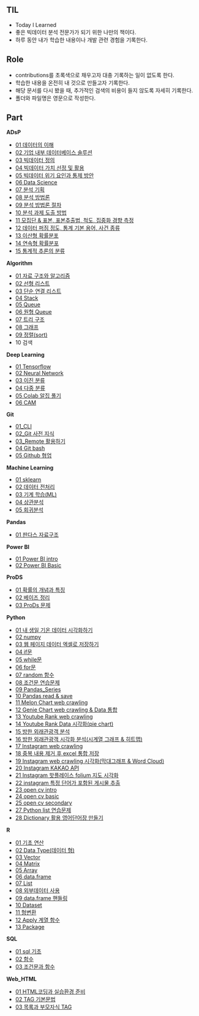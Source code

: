## TIL

- Today I Learned
- 좋은 빅데이터 분석 전문가가 되기 위한 나만의 책이다.
- 하루 동안 내가 학습한 내용이나 개발 관련 경험을 기록한다.



## Role

- contributions를 초록색으로 채우고자 대충 기록하는 일이 없도록 한다.
- 학습한 내용을 온전히 내 것으로 만들고자 기록한다.
- 해당 문서를 다시 봤을 때, 추가적인 검색의 비용이 들지 않도록 자세히 기록한다.
- 폴더와 파일명은 영문으로 작성한다.



## Part

**ADsP**

- [01 데이터의 이해](https://github.com/amazing86400/TIL/blob/master/ADsP/ADsP_01_1.md)
- [02 기업 내부 데이터베이스 솔루션](https://github.com/amazing86400/TIL/blob/master/ADsP/ADsP_01_2.md)
- [03 빅데이터 정의](https://github.com/amazing86400/TIL/blob/master/ADsP/ADsP_01_3.md)
- [04 빅데이터 가치 선정 및 활용](https://github.com/amazing86400/TIL/blob/master/ADsP/ADsP_01_4.md)
- [05 빅데이터 위기 요인과 통제 방안](https://github.com/amazing86400/TIL/blob/master/ADsP/ADsP_01_5.md)
- [06 Data Science](https://github.com/amazing86400/TIL/blob/master/ADsP/ADsP_01_6.md)
- [07 분석 기획](https://github.com/amazing86400/TIL/blob/master/ADsP/ADsP_02_1.md)
- [08 분석 방법론](https://github.com/amazing86400/TIL/blob/master/ADsP/ADsP_02_2.md)
- [09 분석 방법론 절차](https://github.com/amazing86400/TIL/blob/master/ADsP/ADsP_02_3.md)
- [10 분석 과제 도출 방법](https://github.com/amazing86400/TIL/blob/master/ADsP/ADsP_02_4.md)
- [11 모집단 & 표본, 표본추출법, 척도, 집중화 경향 측정](https://github.com/amazing86400/TIL/blob/master/ADsP/ADsP_03_1.md)
- [12 데이터 퍼짐 정도, 통계 기본 용어, 사건 종류](https://github.com/amazing86400/TIL/blob/master/ADsP/ADsP_03_2.md)
- [13 이산형 확률분포](https://github.com/amazing86400/TIL/blob/master/ADsP/ADsP_03_3.md)
- [14 연속형 확률분포](https://github.com/amazing86400/TIL/blob/master/ADsP/ADsP_03_4.md)
- [15 통계적 추론의 분류](https://github.com/amazing86400/TIL/blob/master/ADsP/ADsP_03_5.md)



**Algorithm**

- [01 자료 구조와 알고리즘](https://github.com/amazing86400/TIL/blob/master/Algorithm/Algorithm_01.md)
- [02 선형 리스트](https://github.com/amazing86400/TIL/blob/master/Algorithm/Algorithm_02.md)
- [03 단순 연결 리스트](https://github.com/amazing86400/TIL/blob/master/Algorithm/Algorithm_03.md)
- [04 Stack](https://github.com/amazing86400/TIL/blob/master/Algorithm/Algorithm_04.md)
- [05 Queue](https://github.com/amazing86400/TIL/blob/master/Algorithm/Algorithm_05.md)
- [06 원형 Queue](https://github.com/amazing86400/TIL/blob/master/Algorithm/Algorithm_06.md)
- [07 트리 구조](https://github.com/amazing86400/TIL/blob/master/Algorithm/Algorithm_07.md)
- [08 그래프](https://github.com/amazing86400/TIL/blob/master/Algorithm/Algorithm_08.md)
- [09 정렬(sort)](https://github.com/amazing86400/TIL/blob/master/Algorithm/Algorithm_09.md)
- 10 검색



**Deep Learning**

- [01 Tensorflow](https://github.com/amazing86400/TIL/blob/master/Deep_Learning/DL_01.md)
- [02 Neural Network](https://github.com/amazing86400/TIL/blob/master/Deep_Learning/DL_02.md)
- [03 이진 분류](https://github.com/amazing86400/TIL/blob/master/Deep_Learning/DL_03.md)
- [04 다중 분류](https://github.com/amazing86400/TIL/blob/master/Deep_Learning/DL_04.md)
- [05 Colab 알집 풀기](https://github.com/amazing86400/TIL/blob/master/Deep_Learning/DL_05.md)
- [06 CAM](https://github.com/amazing86400/TIL/blob/master/Deep_Learning/DL_06.md)



**Git**

- [01_CLI](https://github.com/amazing86400/TIL/blob/master/Git/01_CLI.md)
- [02_Git 사전 지식](https://github.com/amazing86400/TIL/blob/master/Git/02_Git_base.md)
- [03_Remote 활용하기](https://github.com/amazing86400/TIL/blob/master/Git/03_Use_remote.md)
- [04 Git bash](https://github.com/amazing86400/TIL/blob/master/Git/04_Git_bash.md)
- [05 Github 협업](https://github.com/amazing86400/TIL/blob/master/Git/05_Github_prj.md)



**Machine Learning**

- [01 sklearn](https://github.com/amazing86400/TIL/blob/master/Machine_Learning/ML_01.md)
- [02 데이터 전처리](https://github.com/amazing86400/TIL/blob/master/Machine_Learning/ML_02.md)
- [03 기계 학습(ML)](https://github.com/amazing86400/TIL/blob/master/Machine_Learning/ML_03.md)
- [04 상관분석](https://github.com/amazing86400/TIL/blob/master/Machine_Learning/ML_04.md)
- [05 회귀분석](https://github.com/amazing86400/TIL/blob/master/Machine_Learning/ML_05.md)



**Pandas**

- [01 판다스 자료구조](https://github.com/amazing86400/TIL/blob/master/Pandas/Pandas_01.md)



**Power BI**

- [01 Power BI intro](https://github.com/amazing86400/TIL/blob/master/Power_BI/Power_BI_01.md)
- [02 Power BI Basic](https://github.com/amazing86400/TIL/blob/master/Power_BI/Power_BI_02.md)



**ProDS**

- [01 확률의 개념과 특징](https://github.com/amazing86400/TIL/blob/master/ProDS/ProDS_01.md)
- [02 베이즈 정리](https://github.com/amazing86400/TIL/blob/master/ProDS/ProDS_02.md)
- [03 ProDs 문제](https://github.com/amazing86400/TIL/blob/master/ProDS/ProDS_03.md)



**Python**

- [01 내 생일 기온 데이터 시각화하기](https://github.com/amazing86400/TIL/blob/master/Python/Python_01.md)
- [02 numpy](https://github.com/amazing86400/TIL/blob/master/Python/Python_02.md)
- [03 웹 페이지 데이터 엑셀로 저장하기](https://github.com/amazing86400/TIL/blob/master/Python/Python_03.md)
- [04 if문](https://github.com/amazing86400/TIL/blob/master/Python/Python_04.md)
- [05 while문](https://github.com/amazing86400/TIL/blob/master/Python/Python_05.md)
- [06 for문](https://github.com/amazing86400/TIL/blob/master/Python/Python_06.md)
- [07 random 함수](https://github.com/amazing86400/TIL/blob/master/Python/Python_07.md)
- [08 조건문 연습문제](https://github.com/amazing86400/TIL/blob/master/Python/Python_08.md)
- [09 Pandas_Series](https://github.com/amazing86400/TIL/blob/master/Python/Python_09.md)
- [10 Pandas read & save](https://github.com/amazing86400/TIL/blob/master/Python/Python_10.md)
- [11 Melon Chart web crawling](https://github.com/amazing86400/TIL/blob/master/Python/Python_11.md)
- [12 Genie Chart web crawling & Data 통합](https://github.com/amazing86400/TIL/blob/master/Python/Python_12.md)
- [13 Youtube Rank web crawling](https://github.com/amazing86400/TIL/blob/master/Python/Python_13.md)
- [14 Youtube Rank Data 시각화(pie chart)](https://github.com/amazing86400/TIL/blob/master/Python/Python_14.md)
- [15 방한 외래관광객 분석](https://github.com/amazing86400/TIL/blob/master/Python/Python_15.md)
- [16 방한 외래관광객 시각화 분석(시계열 그래프 & 히트맵)](https://github.com/amazing86400/TIL/blob/master/Python/Python_16.md)
- [17 Instagram web crawling](https://github.com/amazing86400/TIL/blob/master/Python/Python_17.md)
- [18 중복 내용 제거 후 excel 통합 저장](https://github.com/amazing86400/TIL/blob/master/Python/Python_18.md)
- [19 Instagram web crawling 시각화(막대그래프 & Word Cloud)](https://github.com/amazing86400/TIL/blob/master/Python/Python_19.md)
- [20 Instagram KAKAO API](https://github.com/amazing86400/TIL/blob/master/Python/Python_20.md)
- [21 Instagram 핫플레이스 folium 지도 시각화](https://github.com/amazing86400/TIL/blob/master/Python/Python_21.md)
- [22 instagram 특정 단어가 포함된 게시물 추출](https://github.com/amazing86400/TIL/blob/master/Python/Python_22.md)
- [23 open cv intro](https://github.com/amazing86400/TIL/blob/master/Python/Python_23.md)
- [24 open cv basic](https://github.com/amazing86400/TIL/blob/master/Python/Python_24.md)
- [25 open cv secondary](https://github.com/amazing86400/TIL/blob/master/Python/Python_25.md)
- [27 Python list 연습문제](https://github.com/amazing86400/TIL/blob/master/Python/Python_27.md)
- [28 Dictionary 활용 영어단어장 만들기](https://github.com/amazing86400/TIL/blob/master/Python/Python_28.md)



**R**

- [01 기초 연산](https://github.com/amazing86400/TIL/blob/master/R/R_01.md)
- [02 Data Type(데이터 형)](https://github.com/amazing86400/TIL/blob/master/R/R_02.md)
- [03 Vector](https://github.com/amazing86400/TIL/blob/master/R/R_03.md)
- [04 Matrix](https://github.com/amazing86400/TIL/blob/master/R/R_04.md)
- [05 Array](https://github.com/amazing86400/TIL/blob/master/R/R_05.md)
- [06 data.frame](https://github.com/amazing86400/TIL/blob/master/R/R_06.md)
- [07 List](https://github.com/amazing86400/TIL/blob/master/R/R_07.md)
- [08 외부데이터 사용](https://github.com/amazing86400/TIL/blob/master/R/R_08.md)
- [09 data.frame 핸들링](https://github.com/amazing86400/TIL/blob/master/R/R_09.md)
- [10 Dataset](https://github.com/amazing86400/TIL/blob/master/R/R_10.md)
- [11 형변환](https://github.com/amazing86400/TIL/blob/master/R/R_11.md)
- [12 Apply 계열 함수](https://github.com/amazing86400/TIL/blob/master/R/R_12.md)
- [13 Package](https://github.com/amazing86400/TIL/blob/master/R/R_13.md)



**SQL**

- [01 sql 기초](https://github.com/amazing86400/TIL/blob/master/SQL/SQL_01.md)
- [02 함수](https://github.com/amazing86400/TIL/blob/master/SQL/SQL_02.md)
- [03 조건문과 함수](https://github.com/amazing86400/TIL/blob/master/SQL/SQL_03.md)



**Web_HTML**

- [01 HTML코딩과 실습환경 준비](https://github.com/amazing86400/TIL/blob/master/Web/Web_01.md)
- [02 TAG 기본문법](https://github.com/amazing86400/TIL/blob/master/Web/Web_02.md)
- [03 목록과 부모자식 TAG](https://github.com/amazing86400/TIL/blob/master/Web_HTML/Web_03.md)
